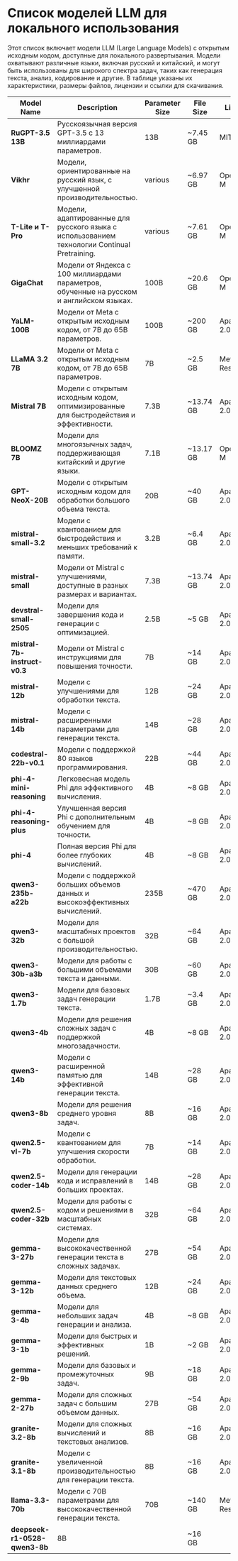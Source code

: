 # Список моделей LLM для локального использования

Этот список включает модели LLM (Large Language Models) с открытым исходным кодом, доступные для локального развертывания. Модели охватывают различные языки, включая русский и китайский, и могут быть использованы для широкого спектра задач, таких как генерация текста, анализ, кодирование и другие. В таблице указаны их характеристики, размеры файлов, лицензии и ссылки для скачивания.

| **Model Name**             | **Description**                                                               | **Parameter Size** | **File Size**  | **License**   | **Source**     | **Download Link**                                                               |
|----------------------------|-------------------------------------------------------------------------------|--------------------|----------------|---------------|----------------|--------------------------------------------------------------------------------|
| **RuGPT-3.5 13B**          | Русскоязычная версия GPT-3.5 с 13 миллиардами параметров.                     | 13B                | ~7.45 GB       | MIT           | Reddit         | [Hugging Face](https://huggingface.co/DeepPavlov/rugpt3.5_tuned)                |
| **Vikhr**                  | Модели, ориентированные на русский язык, с улучшенной производительностью.    | various            | ~6.97 GB       | OpenRAIL-M    | arXiv          | [Hugging Face](https://huggingface.co/vikhr)                                    |
| **T-Lite и T-Pro**         | Модели, адаптированные для русского языка с использованием технологии Continual Pretraining. | various            | ~7.61 GB       | OpenRAIL-M    | Известия       | [GitHub](https://github.com/DeepPavlov/T-Lite)                                  |
| **GigaChat**               | Модели от Яндекса с 100 миллиардами параметров, обученные на русском и английском языках. | 100B               | ~20.6 GB       | OpenRAIL-M    | arXiv          | [GitHub](https://github.com/yandex/gigachat)                                    |
| **YaLM-100B**              | Модели от Meta с открытым исходным кодом, от 7B до 65B параметров.             | 100B               | ~200 GB        | Apache 2.0    | Wikipedia      | [Hugging Face](https://huggingface.co/Yandex/YaLM-100B)                        |
| **LLaMA 3.2 7B**           | Модели от Meta с открытым исходным кодом, от 7B до 65B параметров.             | 7B                 | ~2.5 GB        | Meta Research | Wikipedia      | [Hugging Face](https://huggingface.co/meta-llama/Llama-3.2-1B)                 |
| **Mistral 7B**             | Модели с открытым исходным кодом, оптимизированные для быстродействия и эффективности. | 7.3B               | ~13.74 GB      | Apache 2.0    | Wikipedia      | [Hugging Face](https://huggingface.co/mistralai/Mistral-7B-v0.1)               |
| **BLOOMZ 7B**              | Модели для многоязычных задач, поддерживающая китайский и другие языки.       | 7.1B               | ~13.17 GB      | OpenRAIL-M    | BigScience     | [Hugging Face](https://huggingface.co/bigscience/bloomz-7b1-mt)                |
| **GPT-NeoX-20B**           | Модели с открытым исходным кодом для обработки большого объема текста.        | 20B                | ~40 GB         | Apache 2.0    | EleutherAI     | [Hugging Face](https://huggingface.co/EleutherAI/gpt-neox-20b)                  |
| **mistral-small-3.2**      | Модели с квантованием для быстродействия и меньших требований к памяти.        | 3.2B               | ~6.4 GB        | Apache 2.0    | Mistral        | [Hugging Face](https://huggingface.co/mistralai/mistral-small-3.2)             |
| **mistral-small**          | Модели от Mistral с улучшениями, доступные в разных размерах и вариантах.      | 7.3B               | ~13.74 GB      | Apache 2.0    | Mistral        | [Hugging Face](https://huggingface.co/mistralai/mistral-small)                 |
| **devstral-small-2505**    | Модели для завершения кода и генерации с оптимизацией.                         | 2.5B               | ~5 GB          | Apache 2.0    | EleutherAI     | [Hugging Face](https://huggingface.co/EleutherAI/devstral-small-2505)           |
| **mistral-7b-instruct-v0.3**| Модели от Mistral с инструкциями для повышения точности.                      | 7B                 | ~14 GB         | Apache 2.0    | Mistral        | [Hugging Face](https://huggingface.co/mistralai/mistral-7b-instruct-v0.3)       |
| **mistral-12b**            | Модели с улучшениями для обработки текста.                                     | 12B                | ~24 GB         | Apache 2.0    | Mistral        | [Hugging Face](https://huggingface.co/mistralai/mistral-12b)                   |
| **mistral-14b**            | Модели с расширенными параметрами для генерации текста.                        | 14B                | ~28 GB         | Apache 2.0    | Mistral        | [Hugging Face](https://huggingface.co/mistralai/mistral-14b)                   |
| **codestral-22b-v0.1**     | Модели с поддержкой 80 языков программирования.                                | 22B                | ~44 GB         | Apache 2.0    | Mistral        | [Hugging Face](https://huggingface.co/mistralai/codestral-22b-v0.1)            |
| **phi-4-mini-reasoning**   | Легковесная модель Phi для эффективного вычисления.                           | 4B                 | ~8 GB          | Apache 2.0    | Phi            | [Hugging Face](https://huggingface.co/phi-4-mini-reasoning)                     |
| **phi-4-reasoning-plus**   | Улучшенная версия Phi с дополнительным обучением для точности.                | 4B                 | ~8 GB          | Apache 2.0    | Phi            | [Hugging Face](https://huggingface.co/phi-4-reasoning-plus)                     |
| **phi-4**                 | Полная версия Phi для более глубоких вычислений.                               | 4B                 | ~8 GB          | Apache 2.0    | Phi            | [Hugging Face](https://huggingface.co/phi-4)                                    |
| **qwen3-235b-a22b**        | Модели с поддержкой больших объемов данных и высокоэффективных вычислений.    | 235B               | ~470 GB        | Apache 2.0    | Qwen           | [Hugging Face](https://huggingface.co/qwen/qwen3-235b-a22b)                     |
| **qwen3-32b**              | Модели для масштабных проектов с большой производительностью.                 | 32B                | ~64 GB         | Apache 2.0    | Qwen           | [Hugging Face](https://huggingface.co/qwen/qwen3-32b)                          |
| **qwen3-30b-a3b**          | Модели для работы с большими объемами текста и данными.                       | 30B                | ~60 GB         | Apache 2.0    | Qwen           | [Hugging Face](https://huggingface.co/qwen/qwen3-30b-a3b)                      |
| **qwen3-1.7b**             | Модели для базовых задач генерации текста.                                    | 1.7B               | ~3.4 GB        | Apache 2.0    | Qwen           | [Hugging Face](https://huggingface.co/qwen/qwen3-1.7b)                         |
| **qwen3-4b**               | Модели для решения сложных задач с поддержкой многозадачности.                | 4B                 | ~8 GB          | Apache 2.0    | Qwen           | [Hugging Face](https://huggingface.co/qwen/qwen3-4b)                           |
| **qwen3-14b**              | Модели с расширенной памятью для эффективной генерации текста.                | 14B                | ~28 GB         | Apache 2.0    | Qwen           | [Hugging Face](https://huggingface.co/qwen/qwen3-14b)                          |
| **qwen3-8b**               | Модели для решения среднего уровня задач.                                     | 8B                 | ~16 GB         | Apache 2.0    | Qwen           | [Hugging Face](https://huggingface.co/qwen/qwen3-8b)                           |
| **qwen2.5-vl-7b**          | Модели с квантованием для улучшения скорости обработки.                       | 7B                 | ~14 GB         | Apache 2.0    | Qwen           | [Hugging Face](https://huggingface.co/qwen/qwen2.5-vl-7b)                      |
| **qwen2.5-coder-14b**      | Модели для генерации кода и исправлений в больших проектах.                   | 14B                | ~28 GB         | Apache 2.0    | Qwen           | [Hugging Face](https://huggingface.co/qwen/qwen2.5-coder-14b)                  |
| **qwen2.5-coder-32b**      | Модели для работы с кодом и решениями в масштабных системах.                  | 32B                | ~64 GB         | Apache 2.0    | Qwen           | [Hugging Face](https://huggingface.co/qwen/qwen2.5-coder-32b)                  |
| **gemma-3-27b**           | Модели для высококачественной генерации текста в сложных задачах.             | 27B                | ~54 GB         | Apache 2.0    | Gemma          | [Hugging Face](https://huggingface.co/gemma/gemma-3-27b)                       |
| **gemma-3-12b**           | Модели для текстовых данных среднего объема.                                  | 12B                | ~24 GB         | Apache 2.0    | Gemma          | [Hugging Face](https://huggingface.co/gemma/gemma-3-12b)                       |
| **gemma-3-4b**            | Модели для небольших задач генерации и анализа.                               | 4B                 | ~8 GB          | Apache 2.0    | Gemma          | [Hugging Face](https://huggingface.co/gemma/gemma-3-4b)                        |
| **gemma-3-1b**            | Модели для быстрых и эффективных решений.                                     | 1B                 | ~2 GB          | Apache 2.0    | Gemma          | [Hugging Face](https://huggingface.co/gemma/gemma-3-1b)                        |
| **gemma-2-9b**            | Модели для базовых и промежуточных задач.                                     | 9B                 | ~18 GB         | Apache 2.0    | Gemma          | [Hugging Face](https://huggingface.co/gemma/gemma-2-9b)                        |
| **gemma-2-27b**           | Модели для сложных задач с большим объемом данных.                            | 27B                | ~54 GB         | Apache 2.0    | Gemma          | [Hugging Face](https://huggingface.co/gemma/gemma-2-27b)                       |
| **granite-3.2-8b**        | Модели для сложных вычислений и текстовых анализов.                            | 8B                 | ~16 GB         | Apache 2.0    | Granite        | [Hugging Face](https://huggingface.co/granite/granite-3.2-8b)                  |
| **granite-3.1-8b**        | Модели с увеличенной производительностью для генерации текста.                | 8B                 | ~16 GB         | Apache 2.0    | Granite        | [Hugging Face](https://huggingface.co/granite/granite-3.1-8b)                  |
| **llama-3.3-70b**        | Модели с 70B параметрами для высококачественной генерации текста.             | 70B                | ~140 GB        | Meta Research | Meta           | [Hugging Face](https://huggingface.co/meta-llama/Llama-3.2-1B)                 |
| **deepseek-r1-0528-qwen3-8b** | 8B              || ~16 GB           ||| [Hugging Face](https://huggingface.co/deepseek/deepseek-r1-0528-qwen3-8b)                                   |

